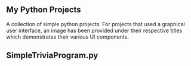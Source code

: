 ## My Python Projects
A collection of simple python projects. For projects that used a graphical user interface, an image has been provided under their respective titles which demonstrates their various UI components.

## SimpleTriviaProgram.py

